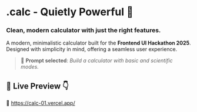 # .calc - Quietly Powerful 🧮

### Clean, modern calculator with just the right features.

A modern, minimalistic calculator built for the **Frontend UI Hackathon 2025**. Designed with simplicity in mind, offering a seamless user experience.

> 📝 **Prompt selected**: *Build a calculator with basic and scientific modes.*
## 🔗 Live Preview 👇

🔴 https://calc-01.vercel.app/
